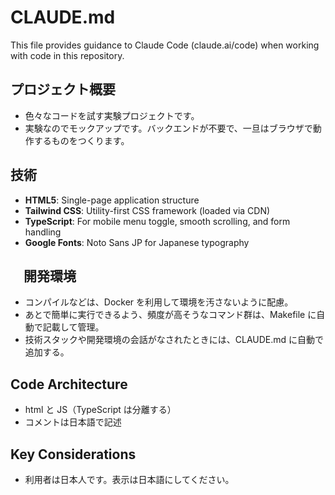 # CLAUDE.md

This file provides guidance to Claude Code (claude.ai/code) when working with code in this repository.

## プロジェクト概要

- 色々なコードを試す実験プロジェクトです。
- 実験なのでモックアップです。バックエンドが不要で、一旦はブラウザで動作するものをつくります。

## 技術

- **HTML5**: Single-page application structure
- **Tailwind CSS**: Utility-first CSS framework (loaded via CDN)
- **TypeScript**: For mobile menu toggle, smooth scrolling, and form handling
- **Google Fonts**: Noto Sans JP for Japanese typography

## 　開発環境

- コンパイルなどは、Docker を利用して環境を汚さないように配慮。
- あとで簡単に実行できるよう、頻度が高そうなコマンド群は、Makefile に自動で記載して管理。
- 技術スタックや開発環境の会話がなされたときには、CLAUDE.md に自動で追加する。

## Code Architecture

- html と JS（TypeScript は分離する）
- コメントは日本語で記述

## Key Considerations

- 利用者は日本人です。表示は日本語にしてください。
